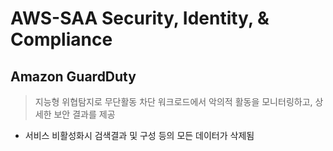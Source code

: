 # AWS-SAA Security, Identity, & Compliance

## Amazon GuardDuty
  > 지능형 위협탐지로 무단활동 차단 워크로드에서 악의적 활동을 모니터링하고, 상세한 보안 결과를 제공

- 서비스 비활성화시 검색결과 및 구성 등의 모든 데이터가 삭제됨
